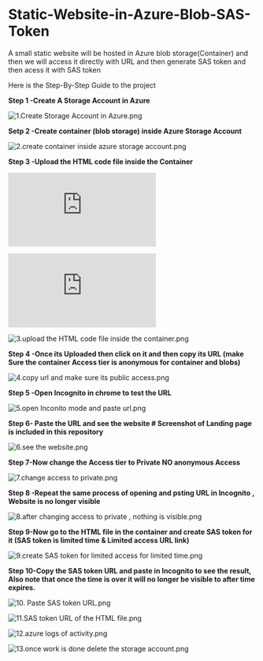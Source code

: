 # Static-Website-in-Azure-Blob-SAS-Token

A small static website will be hosted in Azure blob storage(Container) and then we will access it directly with URL and then generate SAS token and then acess it with SAS token

Here is the Step-By-Step Guide to the project

**Step 1 -Create A Storage Account in Azure**



![1.Create Storage Account in Azure.png](https://github.com/ssquadri/Static-Website-in-Azure-Blob-SAS-Token/blob/1bf251a818efeef90a1df2930aaeba14a5dffe48/1.Create%20Storage%20Account%20in%20Azure.png)



**Setp 2 -Create container (blob storage) inside Azure Storage Account**



![2.create container inside azure storage account.png](https://github.com/ssquadri/Static-Website-in-Azure-Blob-SAS-Token/blob/1bf251a818efeef90a1df2930aaeba14a5dffe48/2.create%20container%20inside%20azure%20storage%20account.png) 




**Step 3 -Upload the HTML code file inside the Container**


![Code for website.txt](https://github.com/ssquadri/Static-Website-in-Azure-Blob-SAS-Token/blob/ecd8f7c642f02825d0f4691e4ea921b0c0d8c6e6/Code%20for%20website.txt)


![Landing page.htm](https://github.com/ssquadri/Static-Website-in-Azure-Blob-SAS-Token/blob/ecd8f7c642f02825d0f4691e4ea921b0c0d8c6e6/Landing%20page.htm)


![3.upload the HTML code file inside the container.png](https://github.com/ssquadri/Static-Website-in-Azure-Blob-SAS-Token/blob/1bf251a818efeef90a1df2930aaeba14a5dffe48/3.upload%20the%20HTML%20code%20file%20inside%20the%20container.png)



**Step 4 -Once its Uploaded then click on it and then copy its URL (make Sure the container Access tier is anonymous for container and blobs)**


![4.copy url and make sure its public access.png](https://github.com/ssquadri/Static-Website-in-Azure-Blob-SAS-Token/blob/1bf251a818efeef90a1df2930aaeba14a5dffe48/4.copy%20url%20and%20make%20sure%20its%20public%20access.png)



**Step 5 -Open Incognito in chrome to test the URL**



![5.open Inconito mode and paste url.png](https://github.com/ssquadri/Static-Website-in-Azure-Blob-SAS-Token/blob/1bf251a818efeef90a1df2930aaeba14a5dffe48/5.open%20Inconito%20mode%20and%20paste%20url.png)



**Step 6- Paste the URL and see the website # Screenshot of Landing page is included in this repository**



![6.see the website.png](https://github.com/ssquadri/Static-Website-in-Azure-Blob-SAS-Token/blob/1bf251a818efeef90a1df2930aaeba14a5dffe48/6.see%20the%20website.png)


**Step 7-Now change the Access tier to Private NO anonymous Access**



![7.change access to private.png](https://github.com/ssquadri/Static-Website-in-Azure-Blob-SAS-Token/blob/1bf251a818efeef90a1df2930aaeba14a5dffe48/7.change%20access%20to%20private.png)



**Step 8 -Repeat the same process of opening and psting URL in Incognito , Website is no longer visible**



![8.after changing access to private , nothing is visible.png](https://github.com/ssquadri/Static-Website-in-Azure-Blob-SAS-Token/blob/1bf251a818efeef90a1df2930aaeba14a5dffe48/8.after%20changing%20access%20to%20private%20%2C%20nothing%20is%20visible.png)


**Step 9-Now go to the HTML file in the container and create SAS token for it (SAS token is limited time & Limited access URL link)**



![9.create SAS token for limited access for limited time.png](https://github.com/ssquadri/Static-Website-in-Azure-Blob-SAS-Token/blob/1bf251a818efeef90a1df2930aaeba14a5dffe48/9.create%20SAS%20token%20for%20limited%20access%20for%20limited%20time.png)




**Step 10-Copy the SAS token URL and paste in Incognito to see the result, Also note that once the time is over it will no longer be visible to after time expires.**



![10. Paste SAS token URL.png](https://github.com/ssquadri/Static-Website-in-Azure-Blob-SAS-Token/blob/1bf251a818efeef90a1df2930aaeba14a5dffe48/10.%20Paste%20SAS%20token%20URL.png)





![11.SAS token URL of the HTML file.png](https://github.com/ssquadri/Static-Website-in-Azure-Blob-SAS-Token/blob/1bf251a818efeef90a1df2930aaeba14a5dffe48/11.SAS%20token%20URL%20of%20the%20HTML%20file.png)




![12.azure logs of activity.png](https://github.com/ssquadri/Static-Website-in-Azure-Blob-SAS-Token/blob/1bf251a818efeef90a1df2930aaeba14a5dffe48/12.azure%20logs%20of%20activity.png)




![13.once work is done delete the storage account.png](https://github.com/ssquadri/Static-Website-in-Azure-Blob-SAS-Token/blob/1bf251a818efeef90a1df2930aaeba14a5dffe48/13.once%20work%20is%20done%20delete%20the%20storage%20account.png)
